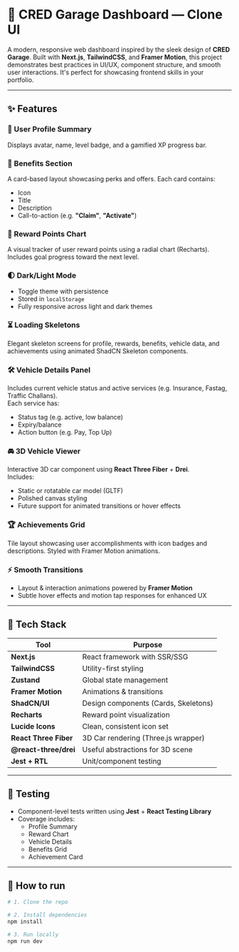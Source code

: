 # 🚗 CRED Garage Dashboard — Clone UI

A modern, responsive web dashboard inspired by the sleek design of **CRED Garage**. Built with **Next.js**, **TailwindCSS**, and **Framer Motion**, this project demonstrates best practices in UI/UX, component structure, and smooth user interactions. It's perfect for showcasing frontend skills in your portfolio.

---

## ✨ Features

### 👤 User Profile Summary  
Displays avatar, name, level badge, and a gamified XP progress bar.

### 🎁 Benefits Section  
A card-based layout showcasing perks and offers. Each card contains:
- Icon  
- Title  
- Description  
- Call-to-action (e.g. **"Claim"**, **"Activate"**)

### 💎 Reward Points Chart  
A visual tracker of user reward points using a radial chart (Recharts).  
Includes goal progress toward the next level.

### 🌓 Dark/Light Mode  
- Toggle theme with persistence  
- Stored in `localStorage`  
- Fully responsive across light and dark themes

### ⏳ Loading Skeletons  
Elegant skeleton screens for profile, rewards, benefits, vehicle data, and achievements using animated ShadCN Skeleton components.

### 🛠 Vehicle Details Panel  
Includes current vehicle status and active services (e.g. Insurance, Fastag, Traffic Challans).  
Each service has:
- Status tag (e.g. active, low balance)
- Expiry/balance
- Action button (e.g. Pay, Top Up)

### 🚘 3D Vehicle Viewer  
Interactive 3D car component using **React Three Fiber** + **Drei**.  
Includes:
- Static or rotatable car model (GLTF)
- Polished canvas styling
- Future support for animated transitions or hover effects

### 🏆 Achievements Grid  
Tile layout showcasing user accomplishments with icon badges and descriptions. Styled with Framer Motion animations.

### ⚡ Smooth Transitions  
- Layout & interaction animations powered by **Framer Motion**  
- Subtle hover effects and motion tap responses for enhanced UX

---

## 🧰 Tech Stack

| Tool                   | Purpose                              |
|------------------------|--------------------------------------|
| **Next.js**            | React framework with SSR/SSG         |
| **TailwindCSS**        | Utility-first styling                |
| **Zustand**            | Global state management              |
| **Framer Motion**      | Animations & transitions             |
| **ShadCN/UI**          | Design components (Cards, Skeletons) |
| **Recharts**           | Reward point visualization           |
| **Lucide Icons**       | Clean, consistent icon set           |
| **React Three Fiber**  | 3D Car rendering (Three.js wrapper)      |
| **@react-three/drei**  | Useful abstractions for 3D scene     |
| **Jest + RTL**         | Unit/component testing               |

---

## 🧪 Testing

- Component-level tests written using **Jest** + **React Testing Library**
- Coverage includes:
  - Profile Summary
  - Reward Chart
  - Vehicle Details
  - Benefits Grid
  - Achievement Card

---

## 🔧 How to run

```bash
# 1. Clone the repo

# 2. Install dependencies
npm install

# 3. Run locally
npm run dev
